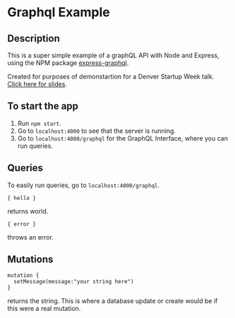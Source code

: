 # Graphql Example
## Description
This is a super simple example of a graphQL API with Node and Express, using the NPM package [express-graphql](https://www.npmjs.com/package/express-graphql).

Created for purposes of demonstartion for a Denver Startup Week talk. [Click here for slides](https://docs.google.com/presentation/d/1X3nZqNzjebUaZsYOOS9rs0EPBhVnW_3Kgc3s8QEWYww/edit?usp=sharing).

## To start the app
1. Run `npm start`.
1. Go to `localhost:4000` to see that the server is running.
1. Go to `localhost:4000/graphql` for the GraphQL Interface, where you can run queries.

## Queries
To easily run queries, go to `localhost:4000/graphql`.

```
{ hello }
```
returns world.

```
{ error }
```
throws an error.

## Mutations
```
mutation {
  setMessage(message:"your string here")
}
```
returns the string. This is where a database update or create would be if this were a real mutation.